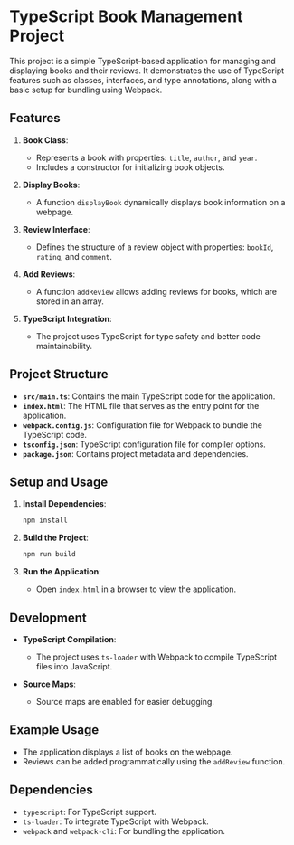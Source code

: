 # TypeScript Book Management Project

This project is a simple TypeScript-based application for managing and displaying books and their reviews. It demonstrates the use of TypeScript features such as classes, interfaces, and type annotations, along with a basic setup for bundling using Webpack.

## Features

1. **Book Class**: 
   - Represents a book with properties: `title`, `author`, and `year`.
   - Includes a constructor for initializing book objects.

2. **Display Books**:
   - A function `displayBook` dynamically displays book information on a webpage.

3. **Review Interface**:
   - Defines the structure of a review object with properties: `bookId`, `rating`, and `comment`.

4. **Add Reviews**:
   - A function `addReview` allows adding reviews for books, which are stored in an array.

5. **TypeScript Integration**:
   - The project uses TypeScript for type safety and better code maintainability.

## Project Structure

- **`src/main.ts`**: Contains the main TypeScript code for the application.
- **`index.html`**: The HTML file that serves as the entry point for the application.
- **`webpack.config.js`**: Configuration file for Webpack to bundle the TypeScript code.
- **`tsconfig.json`**: TypeScript configuration file for compiler options.
- **`package.json`**: Contains project metadata and dependencies.

## Setup and Usage

1. **Install Dependencies**:
   ```bash
   npm install
   ```

2. **Build the Project**:
   ```bash
   npm run build
   ```

3. **Run the Application**:
   - Open `index.html` in a browser to view the application.

## Development

- **TypeScript Compilation**:
  - The project uses `ts-loader` with Webpack to compile TypeScript files into JavaScript.

- **Source Maps**:
  - Source maps are enabled for easier debugging.

## Example Usage

- The application displays a list of books on the webpage.
- Reviews can be added programmatically using the `addReview` function.

## Dependencies

- `typescript`: For TypeScript support.
- `ts-loader`: To integrate TypeScript with Webpack.
- `webpack` and `webpack-cli`: For bundling the application.

